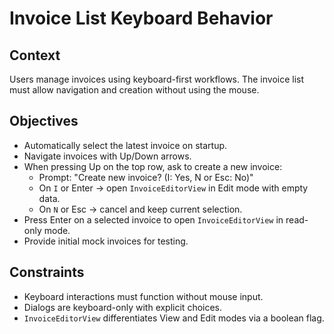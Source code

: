 # Invoice List Keyboard Behavior

## Context
Users manage invoices using keyboard-first workflows. The invoice list must allow navigation and creation without using the mouse.

## Objectives
- Automatically select the latest invoice on startup.
- Navigate invoices with Up/Down arrows.
- When pressing Up on the top row, ask to create a new invoice:
  - Prompt: "Create new invoice? (I: Yes, N or Esc: No)"
  - On `I` or Enter → open `InvoiceEditorView` in Edit mode with empty data.
  - On `N` or Esc → cancel and keep current selection.
- Press Enter on a selected invoice to open `InvoiceEditorView` in read-only mode.
- Provide initial mock invoices for testing.

## Constraints
- Keyboard interactions must function without mouse input.
- Dialogs are keyboard-only with explicit choices.
- `InvoiceEditorView` differentiates View and Edit modes via a boolean flag.
